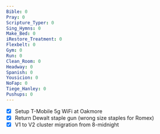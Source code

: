 ```yaml
---
Bible: 0
Pray: 0
Scripture_Typer: 0
Sing_Hymns: 0
Make_Bed: 0
iRestore_Treatment: 0
Flexbelt: 0
Gym: 0
Run: 0
Clean_Room: 0
Headway: 0
Spanish: 0
Yousicion: 0
NoFap: 0
Tiege_Hanley: 0
Pushups: 0
---
```


- [x] Setup T-Mobile 5g WiFi at Oakmore
- [x] Return Dewalt staple gun (wrong size staples for Romex)
- [x] V1 to V2 cluster migration from 8-midnight